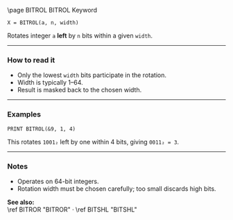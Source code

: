 \page BITROL BITROL Keyword
```basic
X = BITROL(a, n, width)
```

Rotates integer `a` **left** by `n` bits within a given `width`.

---

### How to read it
- Only the lowest `width` bits participate in the rotation.
- Width is typically 1–64.
- Result is masked back to the chosen width.

---

### Examples
```basic
PRINT BITROL(&9, 1, 4)
```

This rotates `1001₂` left by one within 4 bits, giving `0011₂ = 3`.

---

### Notes
- Operates on 64-bit integers.
- Rotation width must be chosen carefully; too small discards high bits.

**See also:**  
\ref BITROR "BITROR" · \ref BITSHL "BITSHL"